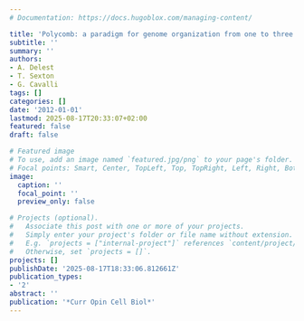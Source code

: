 ```yaml
---
# Documentation: https://docs.hugoblox.com/managing-content/

title: 'Polycomb: a paradigm for genome organization from one to three dimensions'
subtitle: ''
summary: ''
authors:
- A. Delest
- T. Sexton
- G. Cavalli
tags: []
categories: []
date: '2012-01-01'
lastmod: 2025-08-17T20:33:07+02:00
featured: false
draft: false

# Featured image
# To use, add an image named `featured.jpg/png` to your page's folder.
# Focal points: Smart, Center, TopLeft, Top, TopRight, Left, Right, BottomLeft, Bottom, BottomRight.
image:
  caption: ''
  focal_point: ''
  preview_only: false

# Projects (optional).
#   Associate this post with one or more of your projects.
#   Simply enter your project's folder or file name without extension.
#   E.g. `projects = ["internal-project"]` references `content/project/deep-learning/index.md`.
#   Otherwise, set `projects = []`.
projects: []
publishDate: '2025-08-17T18:33:06.812661Z'
publication_types:
- '2'
abstract: ''
publication: '*Curr Opin Cell Biol*'
---
```

